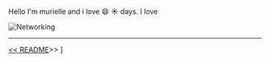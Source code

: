 Hello I'm murielle and i love :smile: :sunny: days. I love 

![Networking](https://user-images.githubusercontent.com/32261166/81666717-b0039a80-9442-11ea-8307-8346ef73756b.jpg)

----
[<< README](./README.md)>> ]
